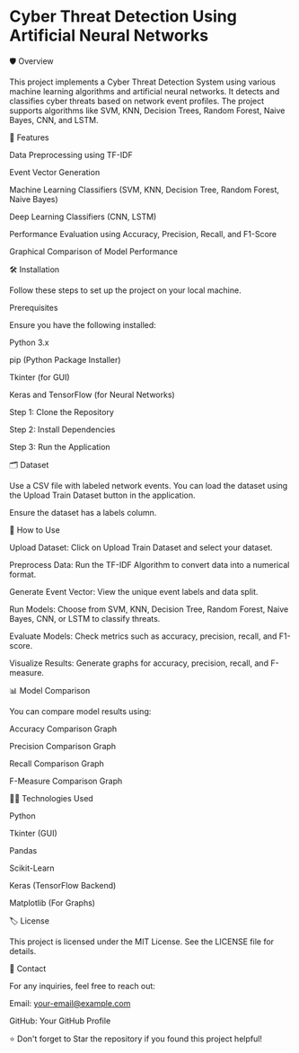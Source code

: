 # Cyber Threat Detection Using Artificial Neural Networks

🛡️ Overview

This project implements a Cyber Threat Detection System using various machine learning algorithms and artificial neural networks. It detects and classifies cyber threats based on network event profiles. The project supports algorithms like SVM, KNN, Decision Trees, Random Forest, Naive Bayes, CNN, and LSTM.

📌 Features

Data Preprocessing using TF-IDF

Event Vector Generation

Machine Learning Classifiers (SVM, KNN, Decision Tree, Random Forest, Naive Bayes)

Deep Learning Classifiers (CNN, LSTM)

Performance Evaluation using Accuracy, Precision, Recall, and F1-Score

Graphical Comparison of Model Performance

🛠️ Installation

Follow these steps to set up the project on your local machine.

Prerequisites

Ensure you have the following installed:

Python 3.x

pip (Python Package Installer)

Tkinter (for GUI)

Keras and TensorFlow (for Neural Networks)

Step 1: Clone the Repository

Step 2: Install Dependencies

Step 3: Run the Application

🗂️ Dataset

Use a CSV file with labeled network events. You can load the dataset using the Upload Train Dataset button in the application.

Ensure the dataset has a labels column.

🚀 How to Use

Upload Dataset: Click on Upload Train Dataset and select your dataset.

Preprocess Data: Run the TF-IDF Algorithm to convert data into a numerical format.

Generate Event Vector: View the unique event labels and data split.

Run Models: Choose from SVM, KNN, Decision Tree, Random Forest, Naive Bayes, CNN, or LSTM to classify threats.

Evaluate Models: Check metrics such as accuracy, precision, recall, and F1-score.

Visualize Results: Generate graphs for accuracy, precision, recall, and F-measure.

📊 Model Comparison

You can compare model results using:

Accuracy Comparison Graph

Precision Comparison Graph

Recall Comparison Graph

F-Measure Comparison Graph

🧑‍💻 Technologies Used

Python

Tkinter (GUI)

Pandas

Scikit-Learn

Keras (TensorFlow Backend)

Matplotlib (For Graphs)

🏷️ License

This project is licensed under the MIT License. See the LICENSE file for details.

💬 Contact

For any inquiries, feel free to reach out:

Email: your-email@example.com

GitHub: Your GitHub Profile

⭐ Don't forget to Star the repository if you found this project helpful!

